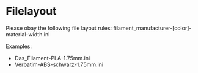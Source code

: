 Filelayout
===

Please obay the following file layout rules:
filament_manufacturer-[color]-material-width.ini

Examples:
* Das_Filament-PLA-1.75mm.ini 
* Verbatim-ABS-schwarz-1.75mm.ini


